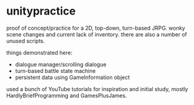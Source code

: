 # unitypractice
proof of concept/practice for a 2D, top-down, turn-based JRPG. wonky scene changes and current lack of inventory. there are also a number of unused scripts.

things demonstrated here:
- dialogue manager/scrolling dialogue
- turn-based battle state machine
- persistent data using GameInformation object

used a bunch of YouTube tutorials for inspiration and initial study, mostly HardlyBriefProgramming and GamesPlusJames.
